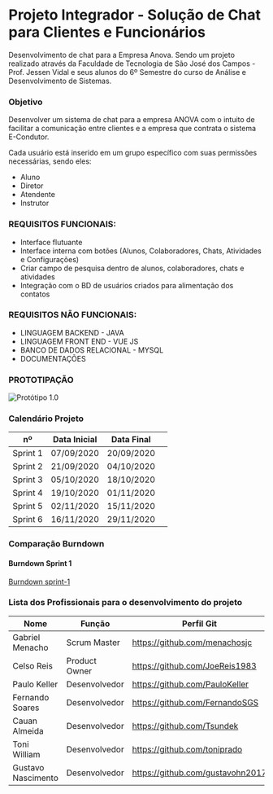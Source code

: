 # Projeto Integrador - Solução de Chat para Clientes e Funcionários

Desenvolvimento de chat para a Empresa Anova. Sendo um projeto realizado através da Faculdade de Tecnologia de São José dos Campos - Prof. Jessen Vidal e seus alunos do 6º Semestre do curso de Análise e Desenvolvimento de Sistemas.


### Objetivo


Desenvolver um sistema de chat para a empresa ANOVA com o intuito de facilitar a comunicação entre clientes e a empresa que contrata o sistema E-Condutor.

Cada usuário está inserido em um grupo específico com suas permissões necessárias, sendo eles:


* Aluno 
* Diretor
* Atendente
* Instrutor



### REQUISITOS FUNCIONAIS:


* Interface flutuante
* Interface interna com botões (Alunos, Colaboradores, Chats, Atividades e Configurações)
* Criar campo de pesquisa dentro de alunos, colaboradores, chats e atividades
* Integração com o BD de usuários criados para alimentação dos contatos


### REQUISITOS NÃO FUNCIONAIS:

* LINGUAGEM BACKEND - JAVA
* LINGUAGEM FRONT END - VUE JS
* BANCO DE DADOS RELACIONAL - MYSQL
* DOCUMENTAÇÕES


### PROTOTIPAÇÃO


![Protótipo 1.0](https://github.com/FatecSJC-PI-Time10/documentos/blob/master/Web%201920%20%E2%80%93%201.png)


### Calendário Projeto



| nº        |  Data Inicial |  Data Final |   |   
|---|---|---|---|
|Sprint 1   | 07/09/2020 | 20/09/2020     |   |   
|Sprint 2   | 21/09/2020 | 04/10/2020     |   |   
|Sprint 3   | 05/10/2020 | 18/10/2020     |   |   
|Sprint 4   | 19/10/2020 | 01/11/2020     |   |  
|Sprint 5   | 02/11/2020 | 15/11/2020     |   |   
|Sprint 6   | 16/11/2020 | 29/11/2020     |   |  


### Comparação Burndown

#### Burndown Sprint 1

[Burndown sprint-1](https://github.com/FatecSJC-PI-Time10/documentos/blob/sprint-2/sprint1/entregas/burndown_v1.0.png)


### Lista dos Profissionais para o desenvolvimento do projeto



| Nome        |  Função |  Perfil Git |   |   
|---|---|---|---|
|Gabriel Menacho  | Scrum Master| https://github.com/menachosjc    |   |   
|Celso Reis  | Product Owner | https://github.com/JoeReis1983    |   |   
|Paulo Keller  | Desenvolvedor| https://github.com/PauloKeller    |   |   
|Fernando Soares  | Desenvolvedor | https://github.com/FernandoSGS     |   |  
|Cauan Almeida | Desenvolvedor | https://github.com/Tsundek     |   |   
|Toni William  | Desenvolvedor | https://github.com/toniprado    |   |  
|Gustavo Nascimento  | Desenvolvedor | https://github.com/gustavohn2017     |   |  

